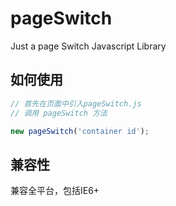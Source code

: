 pageSwitch
=========

Just a page Switch Javascript Library

## 如何使用
```javascript
// 首先在页面中引入pageSwitch.js
// 调用 pageSwitch 方法

new pageSwitch('container id');

````

## 兼容性
兼容全平台，包括IE6+
